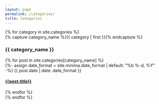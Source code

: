 ```yaml
---
layout: page
permalink: /categories/
title: Categories
---
```


<div id="archives">
  {% for category in site.categories %}
    <div class="archive-group">
      {% capture category_name %}{{ category | first }}{% endcapture %}
      <div id="#{{ category_name | slugize }}"></div>
      <h3 class="category-head">{{ category_name }}</h3>
      <a name="{{ category_name | slugize }}"></a>
      {% for post in site.categories[category_name] %}
      <article class="archive-item">
        {%- assign date_format = site.minima.date_format | default: "%b %-d, %Y" -%}
        <span>
        {{ post.date | date: date_format }}
        </span>
        <h4>
            <a href="{{ site.baseurl }}{{ post.url }}">{{post.title}}</a>
        </h4>
      </article>
      {% endfor %}
    </div>
  {% endfor %}
</div>